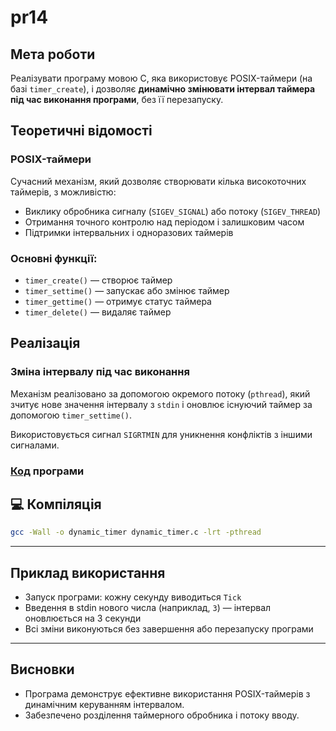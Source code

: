 # pr14

## Мета роботи

Реалізувати програму мовою C, яка використовує POSIX-таймери (на базі `timer_create`), і дозволяє **динамічно змінювати інтервал таймера під час виконання програми**, без її перезапуску.

## Теоретичні відомості

### POSIX-таймери

Сучасний механізм, який дозволяє створювати кілька високоточних таймерів, з можливістю:

- Виклику обробника сигналу (`SIGEV_SIGNAL`) або потоку (`SIGEV_THREAD`)
- Отримання точного контролю над періодом і залишковим часом
- Підтримки інтервальних і одноразових таймерів

### Основні функції:

- `timer_create()` — створює таймер
- `timer_settime()` — запускає або змінює таймер
- `timer_gettime()` — отримує статус таймера
- `timer_delete()` — видаляє таймер

## Реалізація

### Зміна інтервалу під час виконання

Механізм реалізовано за допомогою окремого потоку (`pthread`), який зчитує нове значення інтервалу з `stdin` і оновлює існуючий таймер за допомогою `timer_settime()`.

Використовується сигнал `SIGRTMIN` для уникнення конфліктів з іншими сигналами.

### [Код](https://github.com/VladHume/pr14/blob/main/dynamic_timer.c) програми

## 💻 Компіляція

```sh
gcc -Wall -o dynamic_timer dynamic_timer.c -lrt -pthread
```

---

## Приклад використання

- Запуск програми: кожну секунду виводиться `Tick`
- Введення в stdin нового числа (наприклад, `3`) — інтервал оновлюється на 3 секунди
- Всі зміни виконуються без завершення або перезапуску програми

---

## Висновки

- Програма демонструє ефективне використання POSIX-таймерів з динамічним керуванням інтервалом.
- Забезпечено розділення таймерного обробника і потоку вводу.
